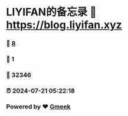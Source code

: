 # LIYIFAN的备忘录 :link: https://blog.liyifan.xyz 
### :page_facing_up: [8](https://blog.liyifan.xyz/tag.html) 
### :speech_balloon: 1 
### :hibiscus: 32346 
### :alarm_clock: 2024-07-21 05:22:18 
### Powered by :heart: [Gmeek](https://github.com/Meekdai/Gmeek)
